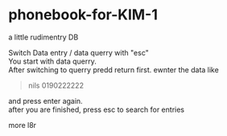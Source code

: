 # phonebook-for-KIM-1
a little rudimentry DB 

Switch Data entry / data querry with "esc" <br>
You start with data querry.<br>
After switching to querry predd return first. ewnter the data like
 > nils 0190222222

and press enter again.<br>
after you are finished, press esc to search for entries 

more l8r
